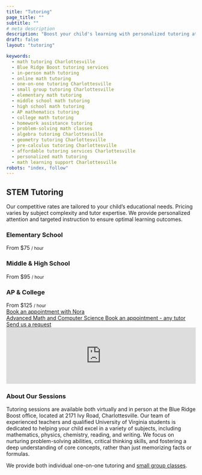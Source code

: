 ```yaml
---
title: "Tutoring"
page_title: ""
subtitle: ""
# meta description
description: "Boost your child's learning with personalized tutoring at Blue Ridge Boost in Charlottesville, VA! Offering one-on-one and small group sessions in math, coding, and robotics for all levels. Virtual and in-person options available. Enroll now!"
draft: false
layout: "tutoring"

keywords:
  - math tutoring Charlottesville
  - Blue Ridge Boost tutoring services
  - in-person math tutoring
  - online math tutoring
  - one-on-one tutoring Charlottesville
  - small group tutoring Charlottesville
  - elementary math tutoring
  - middle school math tutoring
  - high school math tutoring
  - AP mathematics tutoring
  - college math tutoring
  - homework assistance tutoring
  - problem-solving math classes
  - algebra tutoring Charlottesville
  - geometry tutoring Charlottesville
  - pre-calculus tutoring Charlottesville
  - affordable tutoring services Charlottesville
  - personalized math tutoring
  - math learning support Charlottesville
robots: "index, follow"
---
```


<div class="rates-header">
    <h2 id="rates-heading">STEM Tutoring</h2>
    <p>
      Our competitive rates are tailored to your child’s educational needs. Pricing varies by subject
      complexity and tutor expertise. We provide personalized attention and targeted instruction to
      ensure optimal learning outcomes.
    </p>
  </div>

  <div class="tiers" role="list">
    <div class="tier" role="listitem">
      <h3>Elementary School</h3>
      <span class="price">From $75 <small>/ hour</small></span>
    </div>
    <div class="tier" role="listitem">
      <h3>Middle & High School</h3>
      <span class="price">From $95 <small>/ hour</small></span>
    </div>
    <div class="tier" role="listitem">
      <h3>AP & College</h3>
      <span class="price">From $125 <small>/ hour</small></span>
    </div>
  </div>
</section>

<section>
  <div class="cta-grid">
    <!-- Replace the href values with your actual scheduling URLs for Nora and Lain -->
    <a class="cta-btn" href="#schedule-nora" aria-label="Make an appointment with Nora">
      Book an appointment with Nora<br>
      Advanced Math and Computer Science
    </a>
    <a class="cta-btn secondary" href="#schedule-lain" aria-label="Make an appointment with Lain">
      Book an appointment - any tutor
    </a>
    <a class="cta-btn neutral" href="#tutoring-form" aria-label="Fill in a tutoring form" onclick="document.getElementById('tutoring-form').scrollIntoView({behavior:'smooth'}); return false;">
      Send us a request
    </a>
  </div>

  <div id="schedule-nora">
  <script src="https://embed.ycb.me"	async="true"	data-domain="brb-tutoring-nora"	data-displaymode="auto"></script>
  </div>

   <div id="schedule-lain">
  <script src="https://embed.ycb.me"	async="true"	data-domain="brb-tutoring-all-tutors"	data-displaymode="auto"></script>
  </div>

  <div id="tutoring-form" class="form-embed" aria-label="Request Individual Tutoring form">
    <iframe
      id="JotFormIFrame-252545013109145"
      title="Request Individual Tutoring"
      onload="window.parent.scrollTo(0,0)"
      allowtransparency="true"
      allow="geolocation; microphone; camera; fullscreen; payment"
      src="https://form.jotform.com/252545013109145"
      frameborder="0"
      style="min-width:100%;max-width:100%;border:none;"
      scrolling="no"
    ></iframe>
  </div>

  <script src="https://cdn.jotfor.ms/s/umd/latest/for-form-embed-handler.js"></script>
  <script>
    window.jotformEmbedHandler("iframe[id='JotFormIFrame-252545013109145']", "https://form.jotform.com/");
  </script>
</section>

<h3>About Our Sessions</h3>
    <p>Tutoring sessions are available both virtually and in person at the Blue Ridge Boost office, located at 2171 Ivy Road, Charlottesville. Our team of experienced teachers and qualified University of Virginia students is dedicated to helping your child excel in a variety of subjects, including mathematics, physics, chemistry, reading, and writing. We focus on nurturing problem-solving abilities, critical thinking skills, and fostering a deep understanding of core concepts, rather than just memorizing facts or formulas.</p>
    <p>
    We provide both individual one-on-one tutoring and <a href="/classes/math">small group classes</a>.
    </p>
